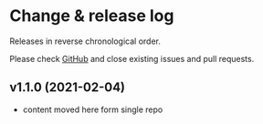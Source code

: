 # Change & release log

Releases in reverse chronological order.

Please check
[GitHub](https://github.com/micro-os-plus/devices-stm32f0-xpack/issues/)
and close existing issues and pull requests.

## v1.1.0 (2021-02-04)

- content moved here form single repo
